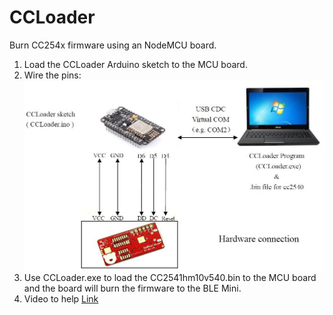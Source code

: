 CCLoader
========

Burn CC254x firmware using an NodeMCU board.

1. Load the CCLoader Arduino sketch to the MCU board.
2. Wire the pins:
  ![image](CCLoader_2.jpg)
3. Use CCLoader.exe to load the CC2541hm10v540.bin to the MCU board and the board will burn the firmware to the BLE Mini.
4. Video to help [Link](https://www.youtube.com/watch?v=ez3491-v8Og&lc=z23dzv5wvxrkghouvacdp43beqjns0ivud2tbkcab1xw03c010c.1542030938199060)
